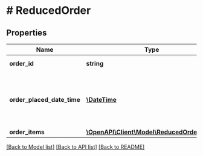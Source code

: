 # # ReducedOrder

## Properties

Name | Type | Description | Notes
------------ | ------------- | ------------- | -------------
**order_id** | **string** | The order id. | [optional]
**order_placed_date_time** | [**\DateTime**](\DateTime.md) | The date and time in ISO 8601 format when the order was placed. | [optional]
**order_items** | [**\OpenAPI\Client\Model\ReducedOrderItem[]**](ReducedOrderItem.md) |  |

[[Back to Model list]](../../README.md#models) [[Back to API list]](../../README.md#endpoints) [[Back to README]](../../README.md)
